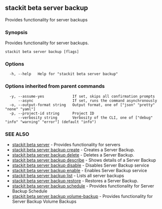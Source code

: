 ## stackit beta server backup

Provides functionality for server backups

### Synopsis

Provides functionality for server backups.

```
stackit beta server backup [flags]
```

### Options

```
  -h, --help   Help for "stackit beta server backup"
```

### Options inherited from parent commands

```
  -y, --assume-yes             If set, skips all confirmation prompts
      --async                  If set, runs the command asynchronously
  -o, --output-format string   Output format, one of ["json" "pretty" "none" "yaml"]
  -p, --project-id string      Project ID
      --verbosity string       Verbosity of the CLI, one of ["debug" "info" "warning" "error"] (default "info")
```

### SEE ALSO

* [stackit beta server](./stackit_beta_server.md)	 - Provides functionality for servers
* [stackit beta server backup create](./stackit_beta_server_backup_create.md)	 - Creates a Server Backup.
* [stackit beta server backup delete](./stackit_beta_server_backup_delete.md)	 - Deletes a Server Backup.
* [stackit beta server backup describe](./stackit_beta_server_backup_describe.md)	 - Shows details of a Server Backup
* [stackit beta server backup disable](./stackit_beta_server_backup_disable.md)	 - Disables Server Backup service
* [stackit beta server backup enable](./stackit_beta_server_backup_enable.md)	 - Enables Server Backup service
* [stackit beta server backup list](./stackit_beta_server_backup_list.md)	 - Lists all server backups
* [stackit beta server backup restore](./stackit_beta_server_backup_restore.md)	 - Restores a Server Backup.
* [stackit beta server backup schedule](./stackit_beta_server_backup_schedule.md)	 - Provides functionality for Server Backup Schedule
* [stackit beta server backup volume-backup](./stackit_beta_server_backup_volume-backup.md)	 - Provides functionality for Server Backup Volume Backups

